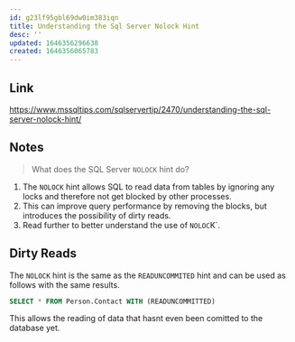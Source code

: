 ```yaml
---
id: g23lf95gbl69dw0im383iqn
title: Understanding the Sql Server Nolock Hint
desc: ''
updated: 1646356296638
created: 1646356065783
---
```


## Link

<https://www.mssqltips.com/sqlservertip/2470/understanding-the-sql-server-nolock-hint/>

## Notes

> What does the SQL Server `NOLOCK` hint do?

1. The `NOLOCK` hint allows SQL to read data from tables by ignoring any locks and therefore not get blocked by other processes.
2. This can improve query performance by removing the blocks, but introduces the possibility of dirty reads.
3. Read further to better understand the use of `NOLOC`K`.

## Dirty Reads

The `NOLOCK` hint is the same as the `READUNCOMMITED` hint and can be used as follows with the same results.

```sql
SELECT * FROM Person.Contact WITH (READUNCOMMITTED)
```

This allows the reading of data that hasnt even been comitted to the database yet.
